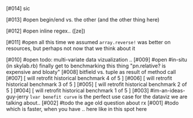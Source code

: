[#014]       sic

[#013] #open begin/end vs. the other (and the other thing here)

[#012] #open inline regex.. ([ze])

[#011] #open all this time we assumed `array.reverse!` was better
             on resources, but perhaps not now that we think about it

[#010] #open todo: multi-variate data vizualization ..
[#009] #open #in-situ (in skylab.rb) finally get to benchmarking this thing
               "pn.relative? is expensive and bloaty"
[#008]       bitfield vs. tuple as result of method call
[#007]       [ will retrofit historical benchmark 4 of 5 ]
[#006]       [ will retrofit historical benchmark 3 of 5 ]
[#005]       [ will retrofit historical benchmark 2 of 5 ]
[#004]       [ will retrofit historical benchmark 1 of 5 ]
[#003]       #im-an-ideas-guy-jerry `lvar benefit curve` is the perfect
               use case for the dataviz we are talking about..
[#002] #todo the age old question about rx
[#001] #todo which is faster, when you have .. here like in this spot here
